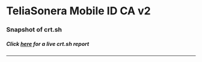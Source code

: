 # TeliaSonera Mobile ID CA v2
### Snapshot of crt.sh
##### Click [here](https://crt.sh/?q=D9121A35775309EC74B7C888EA126509E9452C35D8B9EE1F252782FF2287A499) for a live crt.sh report

---
